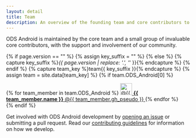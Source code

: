 ```yaml
---
layout: detail
title: Team
description: An overview of the founding team and core contributors to ODS Android.
---
```


ODS Android is maintained by the core team and a small group of invaluable core contributors, with the support and involvement of our community.

{% if page.version == "" %}
{% assign key_suffix = "" %}
{% else %}
{% capture key_suffix %}_{{ page.version | replace: '.', '_' }}{% endcapture %}
{% endif %}
{% capture team_key %}team{{ key_suffix }}{% endcapture %}
{% assign team = site.data[team_key] %}
{% if team.ODS_Android[0] %}
<div class="list-group mb-3">
  {% for team_member in team.ODS_Android %}
    <a class="list-group-item list-group-item-action d-flex align-items-center" href="https://github.com/{{ team_member.gh_pseudo }}">
      <img src="https://github.com/{{ team_member.gh_pseudo }}.png" alt="@{{ team_member.gh_pseudo }}" width="32" height="32" class="me-2" loading="lazy">
      <span class="fw-normal">
        <strong>{{ team_member.name }}</strong> @{{ team_member.gh_pseudo }}
      </span>
    </a>
  {% endfor %}
</div>
{% endif %}

Get involved with ODS Android development by [opening an issue](https://github.com/Orange-OpenSource/ods-android/issues/new/choose) or submitting a pull request. Read our [contributing guidelines](https://github.com/Orange-OpenSource/ods-android/blob/main/CONTRIBUTING.md) for information on how we develop.
